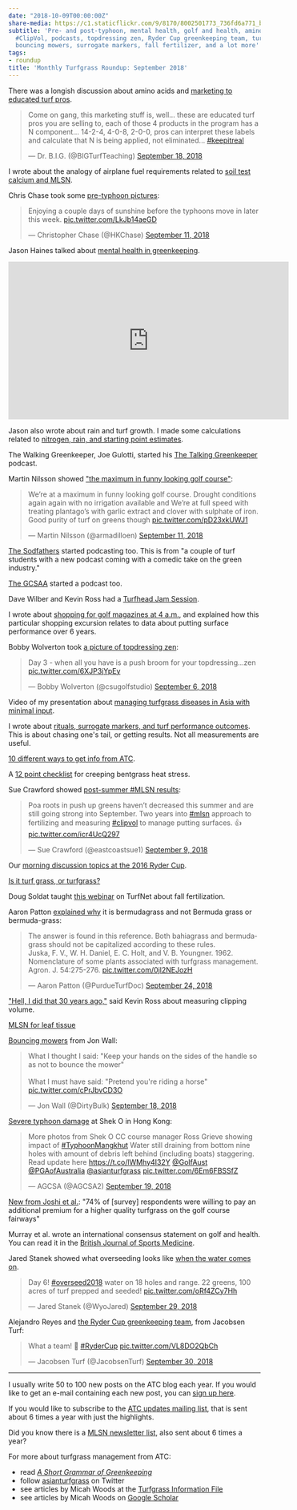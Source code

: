 ```yaml
---
date: "2018-10-09T00:00:00Z"
share-media: https://c1.staticflickr.com/9/8170/8002501773_736fd6a771_b_d.jpg
subtitle: 'Pre- and post-typhoon, mental health, golf and health, amino acids, #MLSN,
  #ClipVol, podcasts, topdressing zen, Ryder Cup greenkeeping team, turfgrass nomenclature,
  bouncing mowers, surrogate markers, fall fertilizer, and a lot more'
tags:
- roundup
title: 'Monthly Turfgrass Roundup: September 2018'
---
```


There was a longish discussion about amino acids and [marketing to educated turf pros](https://twitter.com/BIGTurfTeaching/status/1042134023353577477).

<blockquote class="twitter-tweet" data-conversation="none" data-lang="en"><p lang="en" dir="ltr">Come on gang, this marketing stuff is, well... these are educated turf pros you are selling to, each of those 4 products in the program has a N component... 14-2-4, 4-0-8, 2-0-0, pros can interpret these labels and calculate that N is being applied, not eliminated... <a href="https://twitter.com/hashtag/keepitreal?src=hash&amp;ref_src=twsrc%5Etfw">#keepitreal</a></p>&mdash; Dr. B.I.G. (@BIGTurfTeaching) <a href="https://twitter.com/BIGTurfTeaching/status/1042134023353577477?ref_src=twsrc%5Etfw">September 18, 2018</a></blockquote>
<script async src="https://platform.twitter.com/widgets.js" charset="utf-8"></script>

I wrote about the analogy of airplane fuel requirements related to [soil test calcium and MLSN](https://www.asianturfgrass.com/2018-09-07-airplane-fuel-requirements-calcium-mlsn/).

Chris Chase took some [pre-typhoon pictures](https://twitter.com/HKChase/status/1039480943134691328):

<blockquote class="twitter-tweet" data-lang="en"><p lang="en" dir="ltr">Enjoying a couple days of sunshine before the typhoons move in later this week. <a href="https://t.co/LkJb14aeGD">pic.twitter.com/LkJb14aeGD</a></p>&mdash; Christopher Chase (@HKChase) <a href="https://twitter.com/HKChase/status/1039480943134691328?ref_src=twsrc%5Etfw">September 11, 2018</a></blockquote>
<script async src="https://platform.twitter.com/widgets.js" charset="utf-8"></script>

Jason Haines talked about [mental health in greenkeeping](https://youtu.be/qylXG7HWwj8).

<iframe width="560" height="315" src="https://www.youtube.com/embed/qylXG7HWwj8?rel=0" frameborder="0" allow="autoplay; encrypted-media" allowfullscreen></iframe>

Jason also wrote about rain and turf growth. I made some calculations related to [nitrogen, rain, and starting point estimates](https://www.asianturfgrass.com/2018-09-12-nitrogen-rain-starting-point-estimates/).

The Walking Greenkeeper, Joe Gulotti, started his [The Talking Greenkeeper](https://twitter.com/hardg43/status/1040693377426227202) podcast.

Martin Nilsson showed ["the maximum in funny looking golf course"](https://twitter.com/armadilloen/status/1039401122979557377):

<blockquote class="twitter-tweet" data-lang="en"><p lang="en" dir="ltr">We’re at a maximum in funny looking golf course. Drought conditions again again with no irrigation available and We’re at full speed with treating plantago’s with garlic extract and clover with sulphate of iron. Good purity of turf on greens though <a href="https://t.co/pD23xkUWJ1">pic.twitter.com/pD23xkUWJ1</a></p>&mdash; Martin Nilsson (@armadilloen) <a href="https://twitter.com/armadilloen/status/1039401122979557377?ref_src=twsrc%5Etfw">September 11, 2018</a></blockquote>
<script async src="https://platform.twitter.com/widgets.js" charset="utf-8"></script>

[The Sodfathers](https://soundcloud.com/user-376549797) started podcasting too. This is from "a couple of turf students with a new podcast coming with a comedic take on the green industry." 

[The GCSAA](https://www.gcsaa.org/media/listen-to-the-gcsaa-podcast) started a podcast too.

Dave Wilber and Kevin Ross had a [Turfhead Jam Session](https://www.turfnet.com/blogs/entry/1797-turfhead-jam-session-with-kevin-ross-session-number-1/).

I wrote about [shopping for golf magazines at 4 a.m.](https://www.asianturfgrass.com/2018-09-14-shopping-magazines-4am-7-11/), and explained how this particular shopping excursion relates to data about putting surface performance over 6 years.

Bobby Wolverton took [a picture of topdressing zen](https://twitter.com/csugolfstudio/status/1037658790546612225):

<blockquote class="twitter-tweet" data-lang="en"><p lang="en" dir="ltr">Day 3 - when all you have is a push broom for your topdressing...zen <a href="https://t.co/6XJP3jYpEy">pic.twitter.com/6XJP3jYpEy</a></p>&mdash; Bobby Wolverton (@csugolfstudio) <a href="https://twitter.com/csugolfstudio/status/1037658790546612225?ref_src=twsrc%5Etfw">September 6, 2018</a></blockquote>
<script async src="https://platform.twitter.com/widgets.js" charset="utf-8"></script>

Video of my presentation about [managing turfgrass diseases in Asia with minimal input](https://www.asianturfgrass.com/2018-09-15-recording-of-my-presentation-about-turf-diseases-in-asia/).

I wrote about [rituals, surrogate markers, and turf performance outcomes](https://www.asianturfgrass.com/2018-09-16-rituals-rather-than-turf-performance-outcomes/). This is about chasing one's tail, or getting results. Not all measurements are useful.

[10 different ways to get info from ATC](https://www.asianturfgrass.com/2018-09-16-whats-the-best-way-to-keep-up/).

A [12 point checklist](https://www.asianturfgrass.com/2018-09-23-catching-up-on-reading-heat-stress/) for creeping bentgrass heat stress.

Sue Crawford showed [post-summer #MLSN results](https://twitter.com/eastcoastsue1/status/1038852343360565248):

<blockquote class="twitter-tweet" data-lang="en"><p lang="en" dir="ltr">Poa roots in push up greens haven’t decreased this summer and are still going strong into September. Two years into <a href="https://twitter.com/hashtag/mlsn?src=hash&amp;ref_src=twsrc%5Etfw">#mlsn</a> approach to fertilizing and measuring <a href="https://twitter.com/hashtag/clipvol?src=hash&amp;ref_src=twsrc%5Etfw">#clipvol</a> to manage putting surfaces. 👍 <a href="https://t.co/icr4UcQ297">pic.twitter.com/icr4UcQ297</a></p>&mdash; Sue Crawford (@eastcoastsue1) <a href="https://twitter.com/eastcoastsue1/status/1038852343360565248?ref_src=twsrc%5Etfw">September 9, 2018</a></blockquote>
<script async src="https://platform.twitter.com/widgets.js" charset="utf-8"></script>

Our [morning discussion topics at the 2016 Ryder Cup](https://www.asianturfgrass.com/2018-09-27-what-we-talked-about/).

[Is it turf grass, or turfgrass?](https://www.asianturfgrass.com/2018-09-28-turf-grass-or-turfgrass/)

Doug Soldat taught [this webinar](https://www.turfnet.com/webinar_archives.html/fall-winter-prep-part-i-fundamentals-of-fall-fertilization-r187/) on TurfNet about fall fertilization.

Aaron Patton [explained why](https://twitter.com/PurdueTurfDoc/status/1044257398167425025) it is bermudagrass and not Bermuda grass or bermuda-grass:

<blockquote class="twitter-tweet" data-conversation="none" data-lang="en"><p lang="en" dir="ltr">The answer is found in this reference. Both bahiagrass and bermudagrass should not be capitalized according to these rules.<br>Juska, F. V., W. H. Daniel, E. C. Holt, and V. B. Youngner. 1962. Nomenclature of some plants associated with turfgrass management. Agron. J. 54:275-276. <a href="https://t.co/0jl2NEJozH">pic.twitter.com/0jl2NEJozH</a></p>&mdash; Aaron Patton (@PurdueTurfDoc) <a href="https://twitter.com/PurdueTurfDoc/status/1044257398167425025?ref_src=twsrc%5Etfw">September 24, 2018</a></blockquote>
<script async src="https://platform.twitter.com/widgets.js" charset="utf-8"></script>

["Hell, I did that 30 years ago,"](https://www.asianturfgrass.com/2018-09-29-did-that-30-years-ago/) said Kevin Ross about measuring clipping volume.

[MLSN for leaf tissue](https://www.asianturfgrass.com/2018-09-30-mlsn-for-leaf-tissue/)

[Bouncing mowers](https://twitter.com/DirtyBulk/status/1041981901722939392) from Jon Wall:

<blockquote class="twitter-tweet" data-lang="en"><p lang="en" dir="ltr">What I thought I said:   &quot;Keep your hands on the sides of the handle so as not to bounce the mower&quot;<br><br>What I must have said:  &quot;Pretend you&#39;re riding a horse&quot; <a href="https://t.co/cPrJbvCD3O">pic.twitter.com/cPrJbvCD3O</a></p>&mdash; Jon Wall (@DirtyBulk) <a href="https://twitter.com/DirtyBulk/status/1041981901722939392?ref_src=twsrc%5Etfw">September 18, 2018</a></blockquote>
<script async src="https://platform.twitter.com/widgets.js" charset="utf-8"></script>

[Severe typhoon damage](https://twitter.com/AGCSA2/status/1042561660047679488) at Shek O in Hong Kong:

<blockquote class="twitter-tweet" data-lang="en"><p lang="en" dir="ltr">More photos from Shek O CC course manager Ross Grieve showing impact of <a href="https://twitter.com/hashtag/TyphoonMangkhut?src=hash&amp;ref_src=twsrc%5Etfw">#TyphoonMangkhut</a> Water still draining from bottom nine holes with amount of debris left behind (including boats) staggering. Read update here <a href="https://t.co/lWMhy4I32Y">https://t.co/lWMhy4I32Y</a> <a href="https://twitter.com/GolfAust?ref_src=twsrc%5Etfw">@GolfAust</a> <a href="https://twitter.com/PGAofAustralia?ref_src=twsrc%5Etfw">@PGAofAustralia</a> <a href="https://twitter.com/asianturfgrass?ref_src=twsrc%5Etfw">@asianturfgrass</a> <a href="https://t.co/6Em6FBSSfZ">pic.twitter.com/6Em6FBSSfZ</a></p>&mdash; AGCSA (@AGCSA2) <a href="https://twitter.com/AGCSA2/status/1042561660047679488?ref_src=twsrc%5Etfw">September 19, 2018</a></blockquote>
<script async src="https://platform.twitter.com/widgets.js" charset="utf-8"></script>

[New from Joshi et al.](https://doi.org/10.1016/j.jclepro.2018.09.125): "74% of [survey] respondents were willing to pay an additional premium for a higher quality turfgrass on the golf course fairways"

Murray et al. wrote an international consensus statement on golf and health. You can read it in the [British Journal of Sports Medicine](https://bjsm.bmj.com/content/early/2018/08/20/bjsports-2018-099509).

Jared Stanek showed what overseeding looks like [when the water comes on](https://twitter.com/WyoJared/status/1046066674464694272).

<blockquote class="twitter-tweet" data-lang="en"><p lang="en" dir="ltr">Day 6! <a href="https://twitter.com/hashtag/overseed2018?src=hash&amp;ref_src=twsrc%5Etfw">#overseed2018</a> water on 18 holes and range. 22 greens, 100 acres of turf prepped and seeded! <a href="https://t.co/oRf4ZCy7Hh">pic.twitter.com/oRf4ZCy7Hh</a></p>&mdash; Jared Stanek (@WyoJared) <a href="https://twitter.com/WyoJared/status/1046066674464694272?ref_src=twsrc%5Etfw">September 29, 2018</a></blockquote>
<script async src="https://platform.twitter.com/widgets.js" charset="utf-8"></script>

Alejandro Reyes and [the Ryder Cup greenkeeping team](https://twitter.com/JacobsenTurf/status/1046327326529794049), from Jacobsen Turf:

<blockquote class="twitter-tweet" data-lang="en"><p lang="en" dir="ltr">What a team! 👏 <a href="https://twitter.com/hashtag/RyderCup?src=hash&amp;ref_src=twsrc%5Etfw">#RyderCup</a> <a href="https://t.co/VL8DO2QbCh">pic.twitter.com/VL8DO2QbCh</a></p>&mdash; Jacobsen Turf (@JacobsenTurf) <a href="https://twitter.com/JacobsenTurf/status/1046327326529794049?ref_src=twsrc%5Etfw">September 30, 2018</a></blockquote>
<script async src="https://platform.twitter.com/widgets.js" charset="utf-8"></script>

---

I usually write 50 to 100 new posts on the ATC blog each year. If you would like to get an e-mail containing each new post, you can [sign up here](http://www.subscribepage.com/atc_blog_email).

If you would like to subscribe to the [ATC updates mailing list](http://www.subscribepage.com/atcupdate), that is sent about 6 times a year with just the highlights.

Did you know there is a [MLSN newsletter list](http://www.subscribepage.com/mlsn), also sent about 6 times a year?

For more about turfgrass management from ATC:

* read [*A Short Grammar of Greenkeeping*](https://leanpub.com/short_grammar_of_greenkeeping)
* follow [asianturfgrass](https://twitter.com/asianturfgrass) on Twitter
* see articles by Micah Woods at the [Turfgrass Information File](http://tic.lib.msu.edu/tgif/flink?name=Woods,%20Micah)
* see articles by Micah Woods on [Google Scholar](https://scholar.google.com/citations?user=JAlxOXEAAAAJ&hl=en)
